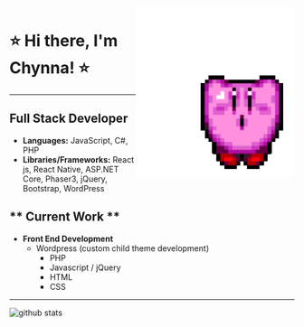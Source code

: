 <img align="right" style="height:300px" style="width:300px" style="margin-right:100px" alt="gif kirby" src="img/kirbyGif.gif"/>

# ⭐️ Hi there, I'm Chynna! ⭐️
------------------------------       

## **Full Stack Developer**
- **Languages:** JavaScript, C#, PHP
- **Libraries/Frameworks:** React js, React Native, ASP.NET Core, Phaser3, jQuery, Bootstrap, WordPress

## ** Current Work **
- **Front End Development**
  - Wordpress (custom child theme development)
    - PHP
    - Javascript / jQuery
    - HTML
    - CSS
---------------------------------  


![github stats](https://github-readme-stats.vercel.app/api?username=chynnalew&theme=radical&show_icons=true)
